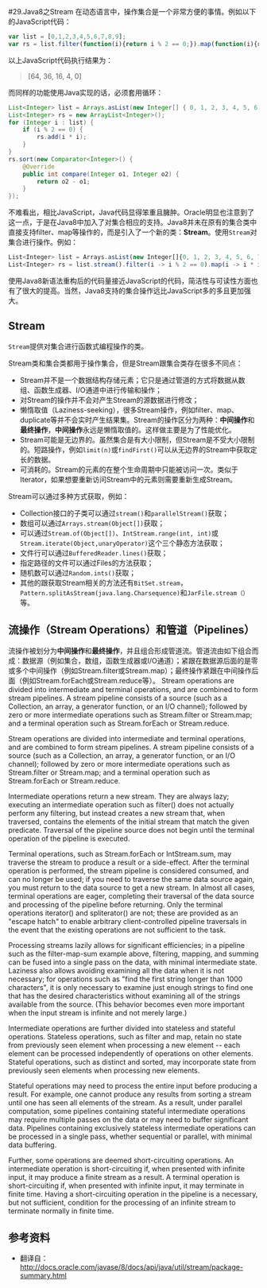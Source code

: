 #29.Java8之Stream
在动态语言中，操作集合是一个非常方便的事情。例如以下的JavaScript代码：
```JavaScript
var list = [0,1,2,3,4,5,6,7,8,9];
var rs = list.filter(function(i){return i % 2 == 0;}).map(function(i){return i * i;}).sort(function(x,y){return x < y;})
```
以上JavaScript代码执行结果为：
> [64, 36, 16, 4, 0]

而同样的功能使用Java实现的话，必须套用循环：
```Java
List<Integer> list = Arrays.asList(new Integer[] { 0, 1, 2, 3, 4, 5, 6, 7, 8, 9 });
List<Integer> rs = new ArrayList<Integer>();
for (Integer i : list) {
	if (i % 2 == 0) {
		rs.add(i * i);
	}
}
rs.sort(new Comparator<Integer>() {
	@Override
	public int compare(Integer o1, Integer o2) {
		return o2 - o1;
	}
});
```
不难看出，相比JavaScript，Java代码显得笨重且臃肿。Oracle明显也注意到了这一点，于是在Java8中加入了对集合相应的支持。Java8并未在原有的集合类中直接支持filter、map等操作的，而是引入了一个新的类：**Stream**。使用`Stream`对集合进行操作。例如：
```JavaScript
List<Integer> list = Arrays.asList(new Integer[]{0, 1, 2, 3, 4, 5, 6, 7, 8, 9});
List<Integer> rs = list.stream().filter(i -> i % 2 == 0).map(i -> i * i).sorted((x,y) -> y - x).collect(Collectors.toList());
```
使用Java8新语法重构后的代码量接近JavaScript的代码，简洁性与可读性方面也有了很大的提高。当然，Java8支持的集合操作远比JavaScript多的多且更加强大。

## Stream

`Stream`提供对集合进行函数式编程操作的类。

Stream类和集合类都用于操作集合，但是Stream跟集合类存在很多不同点：

 * Stream并不是一个数据结构存储元素；它只是通过管道的方式将数据从数组、函数生成器、I/O通道中进行传输和操作；
 * 对Stream的操作并不会对产生Stream的源数据进行修改；
 * 懒惰取值（Laziness-seeking），很多Stream操作，例如filter、map、duplicate等并不会实时产生结果集。Stream的操作区分为两种：**中间操作**和**最终操作**，**中间操作**永远是懒惰取值的。这样做主要是为了性能优化。
 * Stream可能是无边界的。虽然集合是有大小限制，但Stream是不受大小限制的。短路操作，例如`limit(n)`或`findFirst()`可以从无边界的Stream中获取定长的数据。
 * 可消耗的。Stream的元素的在整个生命周期中只能被访问一次。类似于Iterator，如果想要重新访问Stream中的元素则需要重新生成Stream。

Stream可以通过多种方式获取，例如：

* Collection接口的子类可以通过`stream()`和`parallelStream()`获取；
* 数组可以通过`Arrays.stream(Object[])`获取；
* 可以通过`Stream.of(Object[])`、`IntStream.range(int, int)`或`Stream.iterate(Object,unaryOperator)`这个三个静态方法获取；
* 文件行可以通过`BufferedReader.lines()`获取；
* 指定路径的文件可以通过Files的方法获取；
* 随机数可以通过`Random.ints()`获取；
* 其他的跟获取Stream相关的方法还有`BitSet.stream`，`Pattern.splitAsStream(java.lang.Charsequence)`和`JarFile.stream（）`等。

## 流操作（Stream Operations）和管道（Pipelines）

流操作被划分为**中间操作**和**最终操作**，并且组合形成管道流。管道流由如下组合而成：数据源（例如集合，数组，函数生成器或I/O通道）；紧跟在数据源后面的是零或多个中间操作（例如Stream.filter或Stream.map）；最终操作紧跟在中间操作后面（例如Stream.forEach或Stream.reduce等）。
Stream operations are divided into intermediate and terminal operations, and are combined to form stream pipelines. A stream pipeline consists of a source (such as a Collection, an array, a generator function, or an I/O channel); followed by zero or more intermediate operations such as Stream.filter or Stream.map; and a terminal operation such as Stream.forEach or Stream.reduce.

Stream operations are divided into intermediate and terminal operations, and are combined to form stream pipelines. A stream pipeline consists of a source (such as a Collection, an array, a generator function, or an I/O channel); followed by zero or more intermediate operations such as Stream.filter or Stream.map; and a terminal operation such as Stream.forEach or Stream.reduce.

Intermediate operations return a new stream. They are always lazy; executing an intermediate operation such as filter() does not actually perform any filtering, but instead creates a new stream that, when traversed, contains the elements of the initial stream that match the given predicate. Traversal of the pipeline source does not begin until the terminal operation of the pipeline is executed.

Terminal operations, such as Stream.forEach or IntStream.sum, may traverse the stream to produce a result or a side-effect. After the terminal operation is performed, the stream pipeline is considered consumed, and can no longer be used; if you need to traverse the same data source again, you must return to the data source to get a new stream. In almost all cases, terminal operations are eager, completing their traversal of the data source and processing of the pipeline before returning. Only the terminal operations iterator() and spliterator() are not; these are provided as an "escape hatch" to enable arbitrary client-controlled pipeline traversals in the event that the existing operations are not sufficient to the task.

Processing streams lazily allows for significant efficiencies; in a pipeline such as the filter-map-sum example above, filtering, mapping, and summing can be fused into a single pass on the data, with minimal intermediate state. Laziness also allows avoiding examining all the data when it is not necessary; for operations such as "find the first string longer than 1000 characters", it is only necessary to examine just enough strings to find one that has the desired characteristics without examining all of the strings available from the source. (This behavior becomes even more important when the input stream is infinite and not merely large.)

Intermediate operations are further divided into stateless and stateful operations. Stateless operations, such as filter and map, retain no state from previously seen element when processing a new element -- each element can be processed independently of operations on other elements. Stateful operations, such as distinct and sorted, may incorporate state from previously seen elements when processing new elements.

Stateful operations may need to process the entire input before producing a result. For example, one cannot produce any results from sorting a stream until one has seen all elements of the stream. As a result, under parallel computation, some pipelines containing stateful intermediate operations may require multiple passes on the data or may need to buffer significant data. Pipelines containing exclusively stateless intermediate operations can be processed in a single pass, whether sequential or parallel, with minimal data buffering.

Further, some operations are deemed short-circuiting operations. An intermediate operation is short-circuiting if, when presented with infinite input, it may produce a finite stream as a result. A terminal operation is short-circuiting if, when presented with infinite input, it may terminate in finite time. Having a short-circuiting operation in the pipeline is a necessary, but not sufficient, condition for the processing of an infinite stream to terminate normally in finite time.

## 参考资料
 * 翻译自：http://docs.oracle.com/javase/8/docs/api/java/util/stream/package-summary.html
